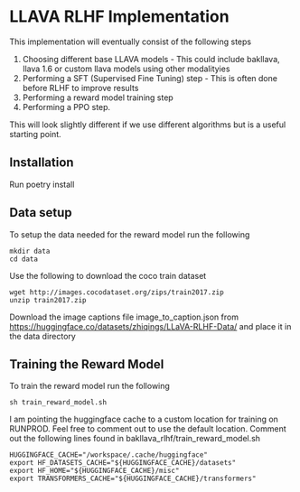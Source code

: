 # LLAVA RLHF Implementation

This implementation will eventually consist of the following steps

1. Choosing different base LLAVA models - This could include bakllava, llava 1.6 or custom llava models using other modalityies
2. Performing a SFT (Supervised Fine Tuning) step - This is often done before RLHF to improve results
3. Performing a reward model training step
4. Performing a PPO step.

This will look slightly different if we use different algorithms but is a useful starting point.

## Installation

Run poetry install

## Data setup

To setup the data needed for the reward model run the following

```
mkdir data
cd data
```

Use the following to download the coco train dataset

```
wget http://images.cocodataset.org/zips/train2017.zip
unzip train2017.zip
```

Download the image captions file image_to_caption.json from https://huggingface.co/datasets/zhiqings/LLaVA-RLHF-Data/ and place it in the data directory

## Training the Reward Model

To train the reward model run the following

```
sh train_reward_model.sh
```

I am pointing the huggingface cache to a custom location for training on RUNPROD. Feel free to comment out to use the default location. Comment out the following lines found in bakllava_rlhf/train_reward_model.sh

```
HUGGINGFACE_CACHE="/workspace/.cache/huggingface"
export HF_DATASETS_CACHE="${HUGGINGFACE_CACHE}/datasets"
export HF_HOME="${HUGGINGFACE_CACHE}/misc"
export TRANSFORMERS_CACHE="${HUGGINGFACE_CACHE}/transformers"
```
